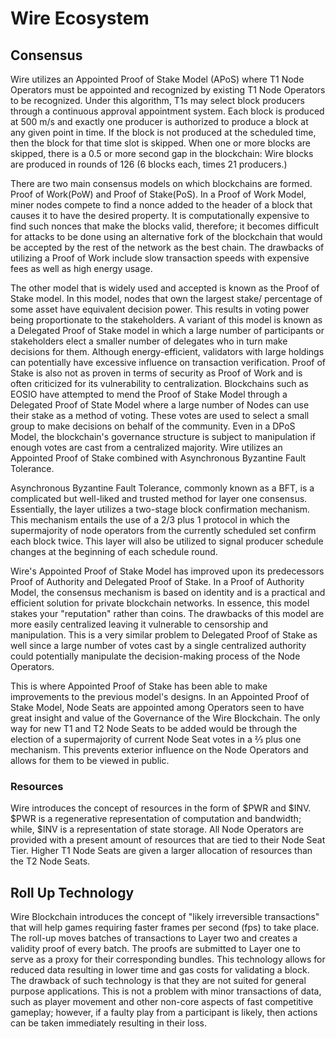 # Wire Ecosystem 

## Consensus

Wire utilizes an Appointed Proof of Stake Model (APoS) where T1 Node Operators must be appointed and recognized by existing T1 Node Operators to be recognized. Under this algorithm, T1s may select block producers through a continuous approval appointment system. Each block is produced at 500 m/s and exactly one producer is authorized to produce a block at any given point in time. If the block is not produced at the scheduled time, then the block for that time slot is skipped. When one or more blocks are skipped, there is a 0.5 or more second gap in the blockchain: Wire blocks are produced in rounds of 126 (6 blocks each, times 21 producers.) 


There are two main consensus models on which blockchains are formed. Proof of Work(PoW) and Proof of Stake(PoS). In a Proof of Work Model, miner nodes compete to find a nonce added to the header of a block that causes it to have the desired property. It is computationally expensive to find such nonces that make the blocks valid, therefore; it becomes difficult for attacks to be done using an alternative fork of the blockchain that would be accepted by the rest of the network as the best chain. The drawbacks of utilizing a Proof of Work include slow transaction speeds with expensive fees as well as high energy usage.

The other model that is widely used and accepted is known as the Proof of Stake model. In this model, nodes that own the largest stake/ percentage of some asset have equivalent decision power. This results in voting power being proportionate to the stakeholders. A variant of this model is known as a Delegated Proof of Stake model in which a large number of participants or stakeholders elect a smaller number of delegates who in turn make decisions for them. Although energy-efficient, validators with large holdings can potentially have excessive influence on transaction verification. Proof of Stake is also not as proven in terms of security as Proof of Work and is often criticized for its vulnerability to centralization. Blockchains such as EOSIO have attempted to mend the Proof of Stake Model through a Delegated Proof of State Model where a large number of Nodes can use their stake as a method of voting. These votes are used to select a small group to make decisions on behalf of the community. Even in a DPoS Model, the blockchain's governance structure is subject to manipulation if enough votes are cast from a centralized majority. Wire utilizes an Appointed Proof of Stake combined with Asynchronous Byzantine Fault Tolerance. 

Asynchronous Byzantine Fault Tolerance, commonly known as a BFT, is a complicated but well-liked and trusted method for layer one consensus. Essentially, the layer utilizes a two-stage block confirmation mechanism. This mechanism entails the use of a 2/3 plus 1 protocol in which the supermajority of node operators from the currently scheduled set confirm each block twice. This layer will also be utilized to signal producer schedule changes at the beginning of each schedule round.

Wire's Appointed Proof of Stake Model has improved upon its predecessors Proof of Authority and Delegated Proof of Stake. In a Proof of Authority Model, the consensus mechanism is based on identity and is a practical and efficient solution for private blockchain networks. In essence, this model stakes your "reputation" rather than coins. The drawbacks of this model are more easily centralized leaving it vulnerable to censorship and manipulation. This is a very similar problem to Delegated Proof of Stake as well since a large number of votes cast by a single centralized authority could potentially manipulate the decision-making process of the Node Operators.

This is where Appointed Proof of Stake has been able to make improvements to the previous model's designs. In an Appointed Proof of Stake Model, Node Seats are appointed among Operators seen to have great insight and value of the Governance of the Wire Blockchain. The only way for new T1 and T2 Node Seats to be added would be through the election of a supermajority of current Node Seat votes in a ⅔ plus one mechanism. This prevents exterior influence on the Node Operators and allows for them to be viewed in public. 

### Resources

Wire introduces the concept of resources in the form of $PWR and $INV. $PWR is a regenerative representation of computation and bandwidth; while, $INV is a representation of state storage. All Node Operators are provided with a present amount of resources that are tied to their Node Seat Tier. Higher T1 Node Seats are given a larger allocation of resources than the T2 Node Seats. 

## Roll Up Technology 

Wire Blockchain introduces the concept of "likely irreversible transactions" that will help games requiring faster frames per second (fps) to take place. The roll-up moves batches of transactions to Layer two and creates a validity proof of every batch. The proofs are submitted to Layer one to serve as a proxy for their corresponding bundles. This technology allows for reduced data resulting in lower time and gas costs for validating a block. The drawback of such technology is that they are not suited for general purpose applications. This is not a problem with minor transactions of data, such as player movement and other non-core aspects of fast competitive gameplay; however, if a faulty play from a participant is likely, then actions can be taken immediately resulting in their loss.
